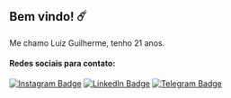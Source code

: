 ## Bem vindo! ☄️

Me chamo Luiz Guilherme, tenho 21 anos.

#### Redes sociais para contato: 

[![Instagram Badge](https://img.shields.io/badge/-Instagram-DF0174?style=flat-square&labelColor=DF0174&logo=instagram&logoColor=white&link=https://www.instagram.com/luizguilhermejrm/"/>)](https://www.instagram.com/luizguilhermejrm/)
[![LinkedIn Badge](https://img.shields.io/badge/-LinkedIn-blue?style=flat-square&logo=Linkedin&logoColor=white&link=https://www.linkedin.com/in/luizguilhermejrm/"/>)](https://www.linkedin.com/in/luizguilhermejrm/)
[![Telegram Badge](https://img.shields.io/badge/-Telegram-2CA5E0?style=flat-square&logo=telegram&logoColor=white&link=https://t.me/luizguilhermejrm"/>)](https://t.me/luizguilhermejrm)


